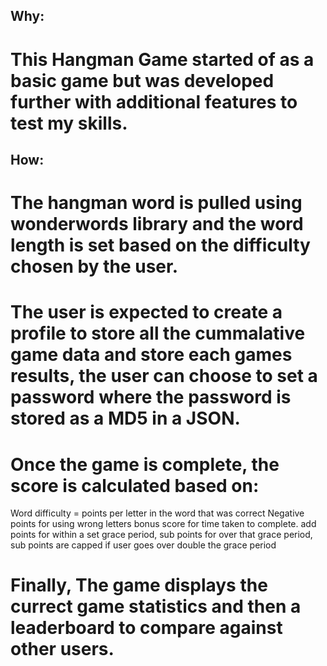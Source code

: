 ## Why:
# This Hangman Game started of as a basic game but was developed further with additional features to test my skills.

## How:
# The hangman word is pulled using wonderwords library and the word length is set based on the difficulty chosen by the user.
# The user is expected to create a profile to store all the cummalative game data and store each games results, the user can choose to set a password where the password is stored as a MD5 in a JSON.
# Once the game is complete, the score is calculated based on:
  Word difficulty = points per letter in the word that was correct
  Negative points for using wrong letters
  bonus score for time taken to complete. 
    add points for within a set grace period, 
    sub points for over that grace period,
    sub points are capped if user goes over double the grace period
# Finally, The game displays the currect game statistics and then a leaderboard to compare against other users.
    
  
